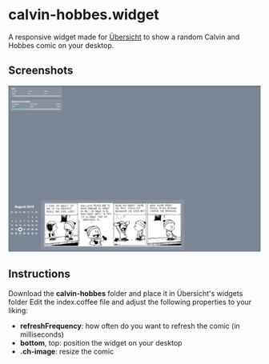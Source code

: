 # calvin-hobbes.widget
A responsive widget made for [Übersicht](http://tracesof.net/uebersicht/) to show a random Calvin and Hobbes comic on your desktop.

## Screenshots
![calvin-hobbes.widget-Screenshot](./screenshot.png)

## Instructions
Download the **calvin-hobbes** folder and place it in Übersicht's widgets folder
Edit the index.coffee file and adjust the following properties to your liking:
- **refreshFrequency**: how often do you want to refresh the comic (in milliseconds)
- **bottom**, top: position the widget on your desktop
- **.ch-image**: resize the comic

